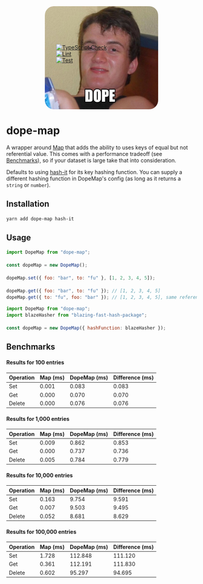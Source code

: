 <div style="display: flex; justify-content: center; width: 100%;">
  <div style="position: relative; display: inline-block;">
    <img alt="dope" width="300px" src="dope.jpg" style="display: block; border-radius: 24px" />
    <div style="position: absolute; top: 100px; left: 30px; right: 0px; display: flex; flex-direction: column; ">
      <a href="https://github.com/johnhaup/dope-map/actions/workflows/tsc.yml">
        <img src="https://github.com/johnhaup/dope-map/actions/workflows/tsc.yml/badge.svg"
             alt="TypeScript Check" />
      </a>
      <a href="https://github.com/johnhaup/dope-map/actions/workflows/lint.yml">
        <img src="https://github.com/johnhaup/dope-map/actions/workflows/lint.yml/badge.svg"
             alt="Lint" />
      </a>
      <a href="https://github.com/johnhaup/dope-map/actions/workflows/test.yml">
        <img src="https://github.com/johnhaup/dope-map/actions/workflows/test.yml/badge.svg"
             alt="Test" />
      </a>
    </div>
  </div>
</div>

# dope-map

A wrapper around [Map](https://developer.mozilla.org/en-US/docs/Web/JavaScript/Reference/Global_Objects/Map) that adds the ability to uses keys of equal but not referential value. This comes with a performance tradeoff (see [Benchmarks](#benchmarks)), so if your dataset is large take that into consideration.

Defaults to using [hash-it](https://github.com/planttheidea/hash-it) for its key hashing function. You can supply a different hashing function in DopeMap's config (as long as it returns a `string` or `number`).

## Installation

```bash
yarn add dope-map hash-it
```

## Usage

```javascript
import DopeMap from "dope-map";

const dopeMap = new DopeMap();

dopeMap.set({ foo: "bar", to: "fu" }, [1, 2, 3, 4, 5]);

dopeMap.get({ foo: "bar", to: "fu" }); // [1, 2, 3, 4, 5]
dopeMap.get({ to: "fu", foo: "bar" }); // [1, 2, 3, 4, 5], same reference
```

```javascript
import DopeMap from "dope-map";
import blazeHasher from "blazing-fast-hash-package";

const dopeMap = new DopeMap({ hashFunction: blazeHasher });
```

## Benchmarks

<!-- BENCHMARK RESULTS START -->

#### Results for 100 entries

| Operation | Map (ms) | DopeMap (ms) | Difference (ms) |
| --------- | -------- | ------------ | --------------- |
| Set       | 0.001    | 0.083        | 0.083           |
| Get       | 0.000    | 0.070        | 0.070           |
| Delete    | 0.000    | 0.076        | 0.076           |

#### Results for 1,000 entries

| Operation | Map (ms) | DopeMap (ms) | Difference (ms) |
| --------- | -------- | ------------ | --------------- |
| Set       | 0.009    | 0.862        | 0.853           |
| Get       | 0.000    | 0.737        | 0.736           |
| Delete    | 0.005    | 0.784        | 0.779           |

#### Results for 10,000 entries

| Operation | Map (ms) | DopeMap (ms) | Difference (ms) |
| --------- | -------- | ------------ | --------------- |
| Set       | 0.163    | 9.754        | 9.591           |
| Get       | 0.007    | 9.503        | 9.495           |
| Delete    | 0.052    | 8.681        | 8.629           |

#### Results for 100,000 entries

| Operation | Map (ms) | DopeMap (ms) | Difference (ms) |
| --------- | -------- | ------------ | --------------- |
| Set       | 1.728    | 112.848      | 111.120         |
| Get       | 0.361    | 112.191      | 111.830         |
| Delete    | 0.602    | 95.297       | 94.695          |

<!-- BENCHMARK RESULTS END -->
